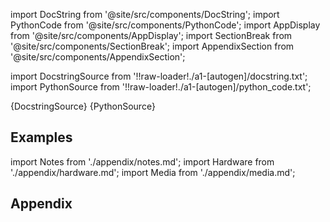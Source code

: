 
[//]: # (Custom component imports)

import DocString from '@site/src/components/DocString';
import PythonCode from '@site/src/components/PythonCode';
import AppDisplay from '@site/src/components/AppDisplay';
import SectionBreak from '@site/src/components/SectionBreak';
import AppendixSection from '@site/src/components/AppendixSection';

[//]: # (Docstring)

import DocstringSource from '!!raw-loader!./a1-[autogen]/docstring.txt';
import PythonSource from '!!raw-loader!./a1-[autogen]/python_code.txt';

<DocString>{DocstringSource}</DocString>
<PythonCode GLink='IO/ROBOTICS/ARMS/MECADEMIC/SET_JOINT_VEL/SET_JOINT_VEL.py'>{PythonSource}</PythonCode>

<SectionBreak />

    

[//]: # (Examples)

## Examples

<AppDisplay 
  GLink='IO/ROBOTICS/ARMS/MECADEMIC/SET_JOINT_VEL'
  nodeLabel='SET_JOINT_VEL'>
</AppDisplay>

<SectionBreak />

    

[//]: # (Appendix)

import Notes from './appendix/notes.md';
import Hardware from './appendix/hardware.md';
import Media from './appendix/media.md';

## Appendix

<AppendixSection index={0} folderPath='nodes/IO/ROBOTICS/ARMS/MECADEMIC/SET_JOINT_VEL/appendix/'><Notes /></AppendixSection>
<AppendixSection index={1} folderPath='nodes/IO/ROBOTICS/ARMS/MECADEMIC/SET_JOINT_VEL/appendix/'><Hardware /></AppendixSection>
<AppendixSection index={2} folderPath='nodes/IO/ROBOTICS/ARMS/MECADEMIC/SET_JOINT_VEL/appendix/'><Media /></AppendixSection>


